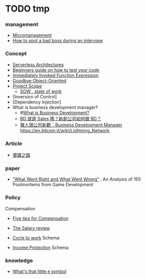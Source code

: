 # TODO tmp

### management

- [Micromanagement](https://en.wikipedia.org/wiki/Micromanagement)
- [How to spot a bad boss during an interview](https://hbr.org/2015/12/how-to-spot-a-bad-boss-during-an-interview)

### Concept

- [Serverless Architectures](http://martinfowler.com/articles/serverless.html)
- [Beginners guide on how to test your code](http://www.integralist.co.uk/posts/guide-to-js-testing.html)
- [Immediately Invoked Function Expression](http://benalman.com/news/2010/11/immediately-invoked-function-expression/)
- [Goodbye Object-Oriented](https://medium.com/@cscalfani/goodbye-object-oriented-programming-a59cda4c0e53#.9adp7k2g3)
- [Project Scope](http://searchcio.techtarget.com/definition/project-scope)
  - [SOW , state of work](http://www.tutorialspoint.com/management_concepts/statement_of_work.htm)
- [Inversion of Control]
- [Dependency Injection]
- What is business development manager?
  - #[What is Business Development?](http://www.businessdevelopmentmanagerjobdescription.com/what-is-business-development/)
  - [BD 就是 Sales 嗎？新創公司如何做 BD？](https://blog.alphacamp.co/2015/07/22/startup-bd-sales/)
  - [獵人頭公司新歡：Business Development Manager](http://www.thenewslens.com/article/882)
<https://en.bitcoin.it/wiki/Lightning_Network>

### Article

- [靈媒之路](http://samtiger.pixnet.net/blog/category/1401943)

### paper

- [“What Went Right and What Went Wrong”](https://www.microsoft.com/en-us/research/publication/what-went-right-and-what-went-wrong-an-analysis-of-155-postmortems-from-game-development/) : An Analysis of 155 Postmortems from Game Development

### Policy

Compensation

- [Five tips for Compensation](http://www.trinet.com/blog/2014/05/15/five-tips-for-successful-compensation-reviews/)
- [The Salary review](http://www.payscale.com/compensation-today/2009/05/the-salary-review-process)

- [Cycle to work](http://www.citizensinformation.ie/en/money_and_tax/tax/income_tax_credits_and_reliefs/cycle_to_work_scheme.html) Schema
- [Income Protection](https://www.irishlife.ie/life-insurance/income-protection) Schema

### knowledge

- [What's that little e symbol](http://www.thedieline.com/blog/2008/9/17/whats-that-little-e-symbol.html)
